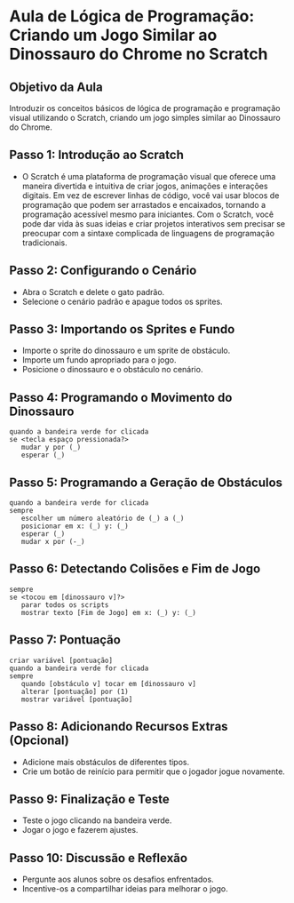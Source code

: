 # Aula de Lógica de Programação: Criando um Jogo Similar ao Dinossauro do Chrome no Scratch

## Objetivo da Aula
Introduzir os conceitos básicos de lógica de programação e programação visual utilizando o Scratch, criando um jogo simples similar ao Dinossauro do Chrome.

## Passo 1: Introdução ao Scratch
- O Scratch é uma plataforma de programação visual que oferece uma maneira divertida e intuitiva de criar jogos, animações e interações digitais. Em vez de escrever linhas de código, você vai usar blocos de programação que podem ser arrastados e encaixados, tornando a programação acessível mesmo para iniciantes. Com o Scratch, você pode dar vida às suas ideias e criar projetos interativos sem precisar se preocupar com a sintaxe complicada de linguagens de programação tradicionais.

## Passo 2: Configurando o Cenário
- Abra o Scratch e delete o gato padrão.
- Selecione o cenário padrão e apague todos os sprites.

## Passo 3: Importando os Sprites e Fundo
- Importe o sprite do dinossauro e um sprite de obstáculo.
- Importe um fundo apropriado para o jogo.
- Posicione o dinossauro e o obstáculo no cenário.

## Passo 4: Programando o Movimento do Dinossauro
```blocks
quando a bandeira verde for clicada
se <tecla espaço pressionada?>
   mudar y por (_)
   esperar (_)
```

## Passo 5: Programando a Geração de Obstáculos
```blocks
quando a bandeira verde for clicada
sempre
   escolher um número aleatório de (_) a (_)
   posicionar em x: (_) y: (_)
   esperar (_)
   mudar x por (-_)
```

## Passo 6: Detectando Colisões e Fim de Jogo
```blocks
sempre
se <tocou em [dinossauro v]?>
   parar todos os scripts
   mostrar texto [Fim de Jogo] em x: (_) y: (_)
```

## Passo 7: Pontuação
```blocks
criar variável [pontuação]
quando a bandeira verde for clicada
sempre
   quando [obstáculo v] tocar em [dinossauro v]
   alterar [pontuação] por (1)
   mostrar variável [pontuação]
```

## Passo 8: Adicionando Recursos Extras (Opcional)
- Adicione mais obstáculos de diferentes tipos.
- Crie um botão de reinício para permitir que o jogador jogue novamente.

## Passo 9: Finalização e Teste
- Teste o jogo clicando na bandeira verde.
- Jogar o jogo e fazerem ajustes.

## Passo 10: Discussão e Reflexão
- Pergunte aos alunos sobre os desafios enfrentados.
- Incentive-os a compartilhar ideias para melhorar o jogo.
